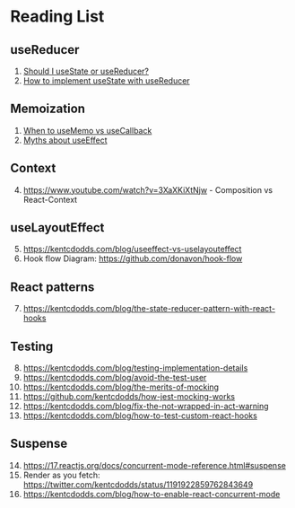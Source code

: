 # Reading List

## useReducer

1. [Should I useState or useReducer?](https://kentcdodds.com/blog/should-i-usestate-or-usereducer)
2. [How to implement useState with useReducer](https://kentcdodds.com/blog/how-to-implement-usestate-with-usereducer)


## Memoization

1. [When to useMemo vs useCallback](https://kentcdodds.com/blog/usememo-and-usecallback)
2. [Myths about useEffect](https://epicreact.dev/myths-about-useeffect/)

## Context
4. https://www.youtube.com/watch?v=3XaXKiXtNjw - Composition vs React-Context

## useLayoutEffect

5. https://kentcdodds.com/blog/useeffect-vs-uselayouteffect
6. Hook flow Diagram: https://github.com/donavon/hook-flow

## React patterns

7. https://kentcdodds.com/blog/the-state-reducer-pattern-with-react-hooks

## Testing 

8. https://kentcdodds.com/blog/testing-implementation-details
9. https://kentcdodds.com/blog/avoid-the-test-user
10. https://kentcdodds.com/blog/the-merits-of-mocking
11. https://github.com/kentcdodds/how-jest-mocking-works
12. https://kentcdodds.com/blog/fix-the-not-wrapped-in-act-warning
13. https://kentcdodds.com/blog/how-to-test-custom-react-hooks

## Suspense

14. https://17.reactjs.org/docs/concurrent-mode-reference.html#suspense
15. Render as you fetch: https://twitter.com/kentcdodds/status/1191922859762843649
16. https://kentcdodds.com/blog/how-to-enable-react-concurrent-mode